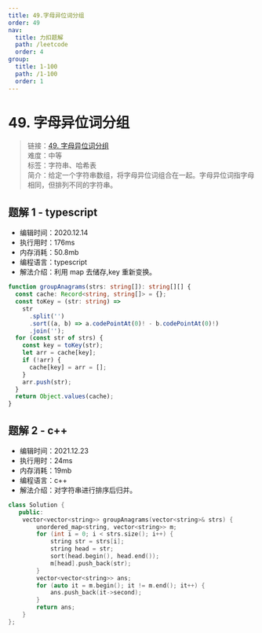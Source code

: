 ```yaml
---
title: 49.字母异位词分组
order: 49
nav:
  title: 力扣题解
  path: /leetcode
  order: 4
group:
  title: 1-100
  path: /1-100
  order: 1
---
```


# 49. 字母异位词分组

> 链接：[49. 字母异位词分组](https://leetcode-cn.com/problems/group-anagrams/)  
> 难度：中等  
> 标签：字符串、哈希表  
> 简介：给定一个字符串数组，将字母异位词组合在一起。字母异位词指字母相同，但排列不同的字符串。

## 题解 1 - typescript

- 编辑时间：2020.12.14
- 执行用时：176ms
- 内存消耗：50.8mb
- 编程语言：typescript
- 解法介绍：利用 map 去储存,key 重新变换。

```typescript
function groupAnagrams(strs: string[]): string[][] {
  const cache: Record<string, string[]> = {};
  const toKey = (str: string) =>
    str
      .split('')
      .sort((a, b) => a.codePointAt(0)! - b.codePointAt(0)!)
      .join('');
  for (const str of strs) {
    const key = toKey(str);
    let arr = cache[key];
    if (!arr) {
      cache[key] = arr = [];
    }
    arr.push(str);
  }
  return Object.values(cache);
}
```

## 题解 2 - c++

- 编辑时间：2021.12.23
- 执行用时：24ms
- 内存消耗：19mb
- 编程语言：c++
- 解法介绍：对字符串进行排序后归并。

```c++
class Solution {
   public:
    vector<vector<string>> groupAnagrams(vector<string>& strs) {
        unordered_map<string, vector<string>> m;
        for (int i = 0; i < strs.size(); i++) {
            string str = strs[i];
            string head = str;
            sort(head.begin(), head.end());
            m[head].push_back(str);
        }
        vector<vector<string>> ans;
        for (auto it = m.begin(); it != m.end(); it++) {
            ans.push_back(it->second);
        }
        return ans;
    }
};
```

